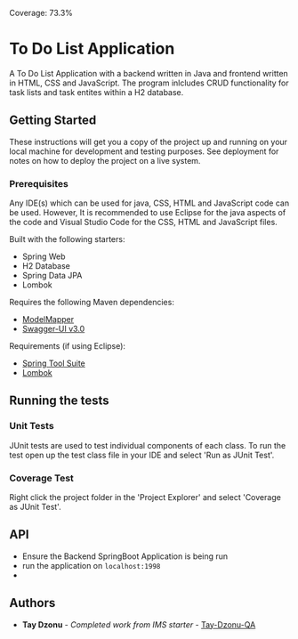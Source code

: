 Coverage: 73.3%
# To Do List Application

A To Do List Application with a backend written in Java and frontend written in HTML, CSS and JavaScript. The program inlcludes CRUD functionality for task lists and task entites within a H2 database.

## Getting Started

These instructions will get you a copy of the project up and running on your local machine for development and testing purposes. See deployment for notes on how to deploy the project on a live system.

### Prerequisites

Any IDE(s) which can be used for java, CSS, HTML and JavaScript code can be used. However, It is recommended to use Eclipse for the java aspects of the code and Visual Studio Code for the CSS, HTML and JavaScript files.

Built with the following starters:

- Spring Web
- H2 Database
- Spring Data JPA
- Lombok

Requires the following Maven dependencies:

- [ModelMapper](https://mvnrepository.com/artifact/org.modelmapper/modelmapper/2.3.8)
- [Swagger-UI v3.0](https://mvnrepository.com/artifact/io.springfox/springfox-boot-starter/3.0.0)

Requirements (if using Eclipse):

- [Spring Tool Suite](https://marketplace.eclipse.org/content/spring-tools-4-aka-spring-tool-suite-4)
- [Lombok](https://projectlombok.org/setup/eclipse)


## Running the tests


### Unit Tests 

JUnit tests are used to test individual components of each class.
To run the test open up the test class file in your IDE and select 'Run as JUnit Test'.

### Coverage Test

Right click the project folder in the 'Project Explorer' and select 'Coverage as JUnit Test'.


## API

- Ensure the Backend SpringBoot Application is being run
- run the application on `localhost:1998`
-

## Authors

* **Tay Dzonu** - *Completed work from IMS starter* - [Tay-Dzonu-QA](https://github.com/Tay-Dzonu-QA)



